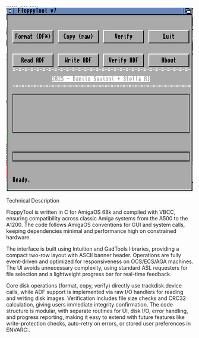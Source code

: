 ![Screenshot](Floppytool.png)


Technical Description

FloppyTool is written in C for AmigaOS 68k and compiled with VBCC, ensuring compatibility across classic Amiga systems from the A500 to the A1200. The code follows AmigaOS conventions for GUI and system calls, keeping dependencies minimal and performance high on constrained hardware.

The interface is built using Intuition and GadTools libraries, providing a compact two-row layout with ASCII banner header. Operations are fully event-driven and optimized for responsiveness on OCS/ECS/AGA machines. The UI avoids unnecessary complexity, using standard ASL requesters for file selection and a lightweight progress bar for real-time feedback.

Core disk operations (format, copy, verify) directly use trackdisk.device calls, while ADF support is implemented via raw I/O handlers for reading and writing disk images. Verification includes file size checks and CRC32 calculation, giving users immediate integrity confirmation. The code structure is modular, with separate routines for UI, disk I/O, error handling, and progress reporting, making it easy to extend with future features like write-protection checks, auto-retry on errors, or stored user preferences in ENVARC:.
